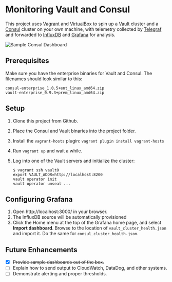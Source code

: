 Monitoring Vault and Consul
===========================

This project uses [Vagrant][] and [VirtualBox][] to spin up a [Vault][]
cluster and a [Consul][] cluster on your own machine, with telemetry collected
by [Telegraf][] and forwarded to [InfluxDB][] and [Grafana][] for analysis.

![Sample Consul Dashboard](https://i.imgur.com/iAXyKKk.png)

## Prerequisites

Make sure you have the enterprise binaries for Vault and Consul. The filenames
should look similar to this:

    consul-enterprise_1.0.5+ent_linux_amd64.zip
    vault-enterprise_0.9.3+prem_linux_amd64.zip

## Setup

 1. Clone this project from Github.
 2. Place the Consul and Vault binaries into the project folder.
 3. Install the `vagrant-hosts` plugin: `vagrant plugin install vagrant-hosts`
 4. Run `vagrant up` and wait a while.
 5. Log into one of the Vault servers and initialize the cluster:

        $ vagrant ssh vault0
        export VAULT_ADDR=http://localhost:8200
        vault operator init
        vault operator unseal ...

## Configuring Grafana

 1. Open http://localhost:3000/ in your browser.
 2. The InfluxDB source will be automatically provisioned
 3. Click the Home menu at the top of the Grafana home page, and select **Import
    dashboard**. Browse to the location of `vault_cluster_health.json` and
    import it. Do the same for `consul_cluster_health.json`.

## Future Enhancements

 * [x] ~~Provide sample dashboards out of the box.~~
 * [ ] Explain how to send output to CloudWatch, DataDog, and other systems.
 * [ ] Demonstrate alerting and proper thresholds.

[Vagrant]: https://www.vagrantup.com/
[VirtualBox]: https://www.virtualbox.org/
[Vault]: https://www.vaultproject.io/
[Consul]: https://www.consul.io/
[Telegraf]: https://www.influxdata.com/time-series-platform/telegraf/
[InfluxDB]: https://www.influxdata.com/time-series-platform/influxdb/
[Grafana]: https://grafana.com/
